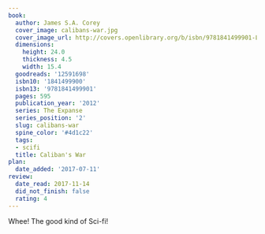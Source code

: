 ```yaml
---
book:
  author: James S.A. Corey
  cover_image: calibans-war.jpg
  cover_image_url: http://covers.openlibrary.org/b/isbn/9781841499901-L.jpg
  dimensions:
    height: 24.0
    thickness: 4.5
    width: 15.4
  goodreads: '12591698'
  isbn10: '1841499900'
  isbn13: '9781841499901'
  pages: 595
  publication_year: '2012'
  series: The Expanse
  series_position: '2'
  slug: calibans-war
  spine_color: '#4d1c22'
  tags:
  - scifi
  title: Caliban's War
plan:
  date_added: '2017-07-11'
review:
  date_read: 2017-11-14
  did_not_finish: false
  rating: 4
---
```


Whee! The good kind of Sci-fi!
